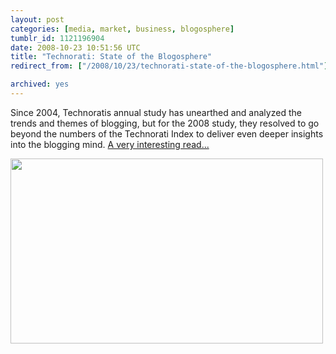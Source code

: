 ```yaml
---
layout: post
categories: [media, market, business, blogosphere]
tumblr_id: 1121196904  
date: 2008-10-23 10:51:56 UTC
title: "Technorati: State of the Blogosphere"
redirect_from: ["/2008/10/23/technorati-state-of-the-blogosphere.html"]

archived: yes
---
```


Since 2004, Technoratis annual study has unearthed and analyzed the trends and themes of blogging, but for the 2008 study, they resolved to go beyond the numbers of the Technorati Index to deliver even deeper insights into the blogging mind. <a href="http://www.technorati.com/blogging/state-of-the-blogosphere/">A very interesting read...</a>

<a href="http://www.technorati.com/blogging/state-of-the-blogosphere/"><img src="/attachments/2008/10/technorati-state-of-the-blogosphere.png" alt="" title="technorati-state-of-the-blogosphere" width="500" height="296" class="alignnone size-full wp-image-857" /></a>
